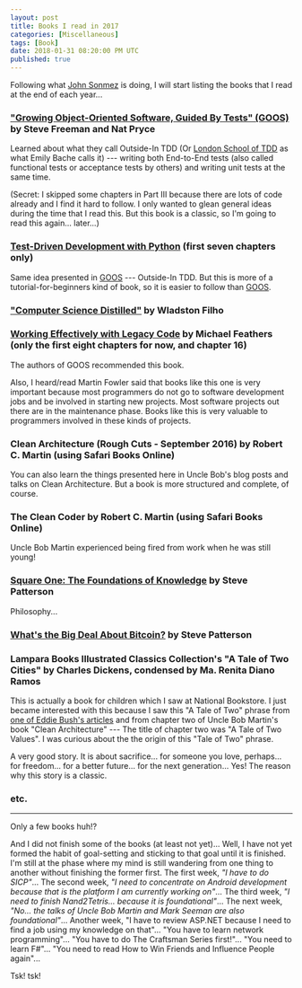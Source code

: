 ```yaml
---
layout: post
title: Books I read in 2017
categories: [Miscellaneous]
tags: [Book]
date: 2018-01-31 08:20:00 PM UTC
published: true
---
```


<!-- January 31, 2018 00:00:00 AM Philippine Time -->


Following what [John Sonmez](https://simpleprogrammer.com/) is doing, I will start listing the books that I read at the end of each year...


### ["Growing Object-Oriented Software, Guided By Tests" (GOOS)](https://www.bookdepository.com/book/9780321503626?a_aid=jflaga) by Steve Freeman and Nat Pryce

Learned about what they call Outside-In TDD (Or [London School of TDD](http://coding-is-like-cooking.info/2013/04/the-london-school-of-test-driven-development/) as what Emily Bache calls it) --- writing both End-to-End tests (also called functional tests or acceptance tests by others) and writing unit tests at the same time.

(Secret: I skipped some chapters in Part III because there are lots of code already and I find it hard to follow. I only wanted to glean general ideas during the time that I read this. But this book is a classic, so I'm going to read this again... later...)


<!--more-->


### [Test-Driven Development with Python](https://www.obeythetestinggoat.com/book/praise.harry.html) (first seven chapters only)

Same idea presented in [GOOS](https://www.bookdepository.com/book/9780321503626?a_aid=jflaga) --- Outside-In TDD. But this is more of a tutorial-for-beginners kind of book, so it is easier to follow than [GOOS](https://www.bookdepository.com/book/9780321503626?a_aid=jflaga).


<!-- 
Some chapters of [24 Deadly Sins of Software Security](https://www.bookdepository.com/book/9780071626750?a_aid=jflaga)
 -->


### ["Computer Science Distilled"](https://www.bookdepository.com/Computer-Science-Distilled-Wladston-Ferreir-Filho-Raimondo-Pictet/9780997316025?a_aid=jflaga) by Wladston Filho


### [Working Effectively with Legacy Code](https://www.bookdepository.com/Working-Effectively-with-Legacy-Code-Michael-Feathers/9780131177055?a_aid=jflaga) by Michael Feathers (only the first eight chapters for now, and chapter 16)

The authors of GOOS recommended this book.

Also, I heard/read Martin Fowler said that books like this one is very important because most programmers do not go to software development jobs and be involved in starting new projects. Most software projects out there are in the maintenance phase. Books like this is very valuable to programmers involved in these kinds of projects.


### Clean Architecture (Rough Cuts - September 2016) by Robert C. Martin (using Safari Books Online)

You can also learn the things presented here in Uncle Bob's blog posts and talks on Clean Architecture. But a book is more structured and complete, of course.


### The Clean Coder by Robert C. Martin (using Safari Books Online)

Uncle Bob Martin experienced being fired from work when he was still young!


### [Square One: The Foundations of Knowledge](http://steve-patterson.com/wp-content/uploads/2016/12/SquareOne_PDF.pdf) by Steve Patterson

Philosophy...


### [What's the Big Deal About Bitcoin?](http://steve-patterson.com/wp-content/uploads/2015/03/WhatsTheBigDealAboutBitcoin.pdf) by Steve Patterson


### Lampara Books Illustrated Classics Collection's "A Tale of Two Cities" by Charles Dickens, condensed by Ma. Renita Diano Ramos

This is actually a book for children which I saw at National Bookstore. I just became interested with this because I saw this "A Tale of Two" phrase from [one of Eddie Bush's articles](http://craftsmanshipcounts.com/clean-architecture-a-tale-of-two-stories/) and from chapter two of Uncle Bob Martin's book "Clean Architecture" --- The title of chapter two was "A Tale of Two Values". I was curious about the the origin of this "Tale of Two" phrase.

A very good story. It is about sacrifice... for someone you love, perhaps... for freedom... for a better future... for the next generation... Yes! The reason why this story is a classic.


### etc.

----------

Only a few books huh!?

And I did not finish some of the books (at least not yet)... Well, I have not yet formed the habit of goal-setting and sticking to that goal until it is finished. I'm still at the phase where my mind is still wandering from one thing to another without finishing the former first. The first week, _"I have to do SICP"_... The second week, _"I need to concentrate on Android development because that is the platform I am currently working on"_... The third week, _"I need to finish Nand2Tetris... because it is foundational"_... The next week, _"No... the talks of Uncle Bob Martin and Mark Seeman are also foundational"_... Another week, "I have to review ASP.NET because I need to find a job using my knowledge on that"... "You have to learn network programming"... "You have to do The Craftsman Series first!"... "You need to learn F#"... "You need to read How to Win Friends and Influence People again"...

Tsk! tsk!

<!--


Well, to fool myself into thinking that I already accomplished a significant amount of work, I will just also list some of the other books I read in the past... just to give myself hope, a tap in the back, more desire to continue, ...


## Books I read in 2016



### The Rosie Project

- Bad for young Christians to read, I think... but lots of funny moments

### The Ultimate Proof of Creation


## Books I read in 2015


### Here I Stand: A Life of Martin Luther (first half only, will finish this later)

- I learned that Luther was just an ordinary monk who wanted to stand for the truth. But he became one of the very important figures in the Reformation.


### The Alchemist by Paulo Coelho


## Some of the books I read in the past

The Answers Book (Red) of AnswersInGenesis (High School)

[Another book on the creation-evolution debate]  (High School)

The Answers Book (Blue) which was about the King James Bible

- Note: I used to be what they call a King Jame Only person, and this book was one of those things which convinced me to hold to this kind of position before. But I am not anymore...

The Trail of Blood booklet

- I also used to believe everything that was written in this booklet... but not anymore.


The Magic of Thinking Big (library of BFBS, 2006 or 2007)

[A Book on the Holy Spirit which Sir Ernest Mark Gapulan made me read, 2006 (I cannot remember the title anymore. But if I remember it correctly, it was written my Warren Weirsbe)]

How to Win Friends and Influence People (old pocket book, 2006-2007)

In His Steps (library of BFBS, 2005-2006)

[Learn Java in 24 Hours (library of NDKC)

[Chapter 1 :smile: of Head First Design Patterns (library of NDKC)]


**And these were some of the books that I read during those times when I was still stealing books (since about year 2008)**

[A book (or two) on C++ STL (I cannot remember the title anymore)]

Beginning C# 3.0: An Introduction to OOP

Pro C# 2008 and the NET 3.5 Platform

Beginning C# 2008 Databases

Data Structures in C#

Professional ADO.NET 3.5 with LINQ and the Entity Framework

Pro Entity Framework 4.0 (not sure if I finished this)

Pro Expression Blend 4 (not sure if I finished this)

Pro WPF in C# 2008 & Pro WPF in C# 2010

Pro ASP.NET in C# 2010, Fourth Edition (I think I only used this as a reference... I already read the previous edition, and these are large books... I'm not sure if I really spent time reading this when I already did read the )

Professional ASP.NET MVC 3

(Video Tutorial on ASP.NET MVC 3 from Pluralsight - http://www.asp.net/mvc/pluralsight)

Head First HTML with CSS & XHTML

Learning jQuery, Third Edition (not sure if I finished this)

Microsoft Silverlight 4 Business Application Development: Beginner's Guide (I think I only read only half of this. I consumed this because someone offered me to work on a project which will use Silverlight... but...)

Professional Test-Driven Development with C#

The first half(?) of Head First Design Patterns

Clean Code (only the first eight chapters)

Nand2Tetris book (TECS) - first 8 chapters only

The War of Art

Psycho-Cybernetics (was not able to finish this also)

The Power of Habit (not sure if I finished this)

etc.

-->